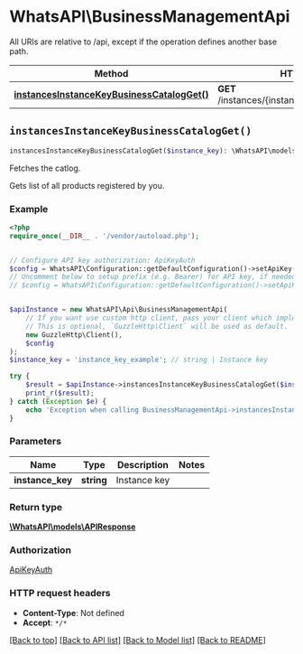 # WhatsAPI\BusinessManagementApi

All URIs are relative to /api, except if the operation defines another base path.

| Method | HTTP request | Description |
| ------------- | ------------- | ------------- |
| [**instancesInstanceKeyBusinessCatalogGet()**](BusinessManagementApi.md#instancesInstanceKeyBusinessCatalogGet) | **GET** /instances/{instance_key}/business/catalog | Fetches the catlog. |


## `instancesInstanceKeyBusinessCatalogGet()`

```php
instancesInstanceKeyBusinessCatalogGet($instance_key): \WhatsAPI\models\APIResponse
```

Fetches the catlog.

Gets list of all products registered by you.

### Example

```php
<?php
require_once(__DIR__ . '/vendor/autoload.php');


// Configure API key authorization: ApiKeyAuth
$config = WhatsAPI\Configuration::getDefaultConfiguration()->setApiKey('Authorization', 'YOUR_API_KEY');
// Uncomment below to setup prefix (e.g. Bearer) for API key, if needed
// $config = WhatsAPI\Configuration::getDefaultConfiguration()->setApiKeyPrefix('Authorization', 'Bearer');


$apiInstance = new WhatsAPI\Api\BusinessManagementApi(
    // If you want use custom http client, pass your client which implements `GuzzleHttp\ClientInterface`.
    // This is optional, `GuzzleHttp\Client` will be used as default.
    new GuzzleHttp\Client(),
    $config
);
$instance_key = 'instance_key_example'; // string | Instance key

try {
    $result = $apiInstance->instancesInstanceKeyBusinessCatalogGet($instance_key);
    print_r($result);
} catch (Exception $e) {
    echo 'Exception when calling BusinessManagementApi->instancesInstanceKeyBusinessCatalogGet: ', $e->getMessage(), PHP_EOL;
}
```

### Parameters

| Name | Type | Description  | Notes |
| ------------- | ------------- | ------------- | ------------- |
| **instance_key** | **string**| Instance key | |

### Return type

[**\WhatsAPI\models\APIResponse**](../Model/APIResponse.md)

### Authorization

[ApiKeyAuth](../../README.md#ApiKeyAuth)

### HTTP request headers

- **Content-Type**: Not defined
- **Accept**: `*/*`

[[Back to top]](#) [[Back to API list]](../../README.md#endpoints)
[[Back to Model list]](../../README.md#models)
[[Back to README]](../../README.md)
